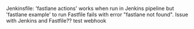 Jenkinsfile: 'fastlane actions' works when run in Jenkins pipeline but 'fastlane example' to run Fastfile fails with error "fastlane not found". Issue with Jenkins and Fastfile??
test webhook
